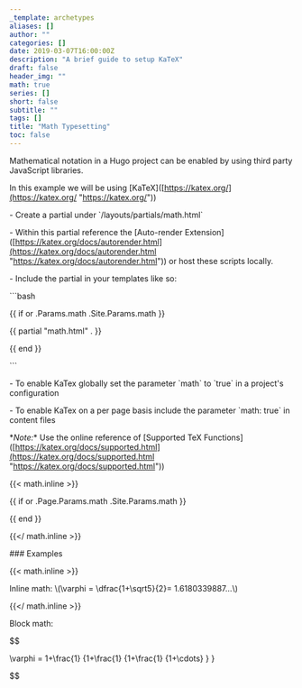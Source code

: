 ```yaml
---
_template: archetypes
aliases: []
author: ""
categories: []
date: 2019-03-07T16:00:00Z
description: "A brief guide to setup KaTeX"
draft: false
header_img: ""
math: true
series: []
short: false
subtitle: ""
tags: []
title: "Math Typesetting"
toc: false
---
```


Mathematical notation in a Hugo project can be enabled by using third party JavaScript libraries.

<!--more-->

In this example we will be using \[KaTeX\]([https://katex.org/](https://katex.org/ "https://katex.org/"))

\- Create a partial under \`/layouts/partials/math.html\`

\- Within this partial reference the \[Auto-render Extension\]([https://katex.org/docs/autorender.html](https://katex.org/docs/autorender.html "https://katex.org/docs/autorender.html")) or host these scripts locally.

\- Include the partial in your templates like so:  

\`\`\`bash

{{ if or .Params.math .Site.Params.math }}

{{ partial "math.html" . }}

{{ end }}

\`\`\`

\- To enable KaTex globally set the parameter \`math\` to \`true\` in a project's configuration

\- To enable KaTex on a per page basis include the parameter \`math: true\` in content files

\**Note:** Use the online reference of \[Supported TeX Functions\]([https://katex.org/docs/supported.html](https://katex.org/docs/supported.html "https://katex.org/docs/supported.html"))

{{< math.inline >}}

{{ if or .Page.Params.math .Site.Params.math }}

<!-- KaTeX -->

<link rel="stylesheet" href="[https://cdn.jsdelivr.net/npm/katex@0.11.1/dist/katex.min.css](https://cdn.jsdelivr.net/npm/katex@0.11.1/dist/katex.min.css "https://cdn.jsdelivr.net/npm/katex@0.11.1/dist/katex.min.css")" integrity="sha384-zB1R0rpPzHqg7Kpt0Aljp8JPLqbXI3bhnPWROx27a9N0Ll6ZP/+DiW/UqRcLbRjq" crossorigin="anonymous">

<script defer src="[https://cdn.jsdelivr.net/npm/katex@0.11.1/dist/katex.min.js](https://cdn.jsdelivr.net/npm/katex@0.11.1/dist/katex.min.js "https://cdn.jsdelivr.net/npm/katex@0.11.1/dist/katex.min.js")" integrity="sha384-y23I5Q6l+B6vatafAwxRu/0oK/79VlbSz7Q9aiSZUvyWYIYsd+qj+o24G5ZU2zJz" crossorigin="anonymous"></script>

<script defer src="[https://cdn.jsdelivr.net/npm/katex@0.11.1/dist/contrib/auto-render.min.js](https://cdn.jsdelivr.net/npm/katex@0.11.1/dist/contrib/auto-render.min.js "https://cdn.jsdelivr.net/npm/katex@0.11.1/dist/contrib/auto-render.min.js")" integrity="sha384-kWPLUVMOks5AQFrykwIup5lo0m3iMkkHrD0uJ4H5cjeGihAutqP0yW0J6dpFiVkI" crossorigin="anonymous" onload="renderMathInElement(document.body);"></script>

{{ end }}

{{</ math.inline >}}

\### Examples

{{< math.inline >}}

<p>

Inline math: \\(\\varphi = \\dfrac{1+\\sqrt5}{2}= 1.6180339887…\\)

</p>

{{</ math.inline >}}

Block math:

$$

 \\varphi = 1+\\frac{1} {1+\\frac{1} {1+\\frac{1} {1+\\cdots} } } 

$$
